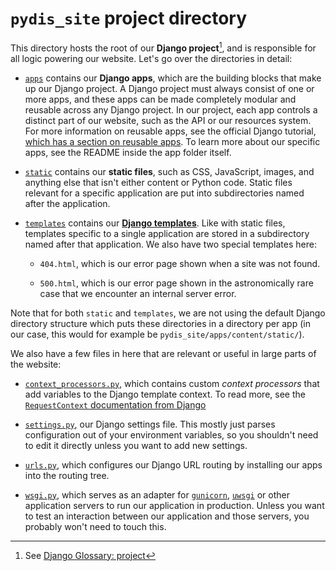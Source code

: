 # `pydis_site` project directory

This directory hosts the root of our **Django project**[^1], and is responsible
for all logic powering our website. Let's go over the directories in detail:

- [`apps`](./apps) contains our **Django apps**, which are the building blocks
  that make up our Django project. A Django project must always consist of one
  or more apps, and these apps can be made completely modular and reusable
  across any Django project. In our project, each app controls a distinct part
  of our website, such as the API or our resources system.  For more
  information on reusable apps, see the official Django tutorial, [which has a
  section on reusable
  apps](https://docs.djangoproject.com/en/dev/intro/reusable-apps/). To learn
  more about our specific apps, see the README inside the app folder itself.

- [`static`](./static) contains our **static files**, such as CSS, JavaScript,
  images, and anything else that isn't either content or Python code. Static
  files relevant for a specific application are put into subdirectories named
  after the application.

- [`templates`](./templates) contains our **[Django templates](https://docs.djangoproject.com/en/dev/topics/templates/)**. Like with static
  files, templates specific to a single application are stored in a subdirectory
  named after that application. We also have two special templates here:

  - `404.html`, which is our error page shown when a site was not found.

  - `500.html`, which is our error page shown in the astronomically rare case
    that we encounter an internal server error.


Note that for both `static` and `templates`, we are not using the default Django
directory structure which puts these directories in a directory per app (in our
case, this would for example be ``pydis_site/apps/content/static/``).

We also have a few files in here that are relevant or useful in large parts of
the website:

- [`context_processors.py`](./context_processors.py), which contains custom
  *context processors* that add variables to the Django template context. To
  read more, see the [`RequestContext` documentation from
  Django](https://docs.djangoproject.com/en/dev/ref/templates/api/#django.template.RequestContext)

- [`settings.py`](./settings.py), our Django settings file. This mostly just
  parses configuration out of your environment variables, so you shouldn't need
  to edit it directly unless you want to add new settings.

- [`urls.py`](./urls.py), which configures our Django URL routing by installing
  our apps into the routing tree.

- [`wsgi.py`](./wsgi.py), which serves as an adapter for
  [`gunicorn`](https://github.com/benoitc/gunicorn),
  [`uwsgi`](https://github.com/unbit/uwsgi) or other application servers to run
  our application in production. Unless you want to test an interaction between
  our application and those servers, you probably won't need to touch this.


[^1]: See [Django Glossary: project](https://docs.djangoproject.com/en/dev/glossary/#term-project)
